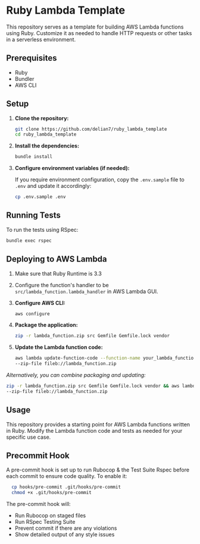 # Ruby Lambda Template

This repository serves as a template for building AWS Lambda functions using Ruby. Customize it as needed to handle HTTP requests or other tasks in a serverless environment.

## Prerequisites

- Ruby
- Bundler
- AWS CLI

## Setup

1. **Clone the repository:**

   ```sh
   git clone https://github.com/delian7/ruby_lambda_template
   cd ruby_lambda_template
   ```

2. **Install the dependencies:**

   ```sh
   bundle install
   ```

3. **Configure environment variables (if needed):**

   If you require environment configuration, copy the `.env.sample` file to `.env` and update it accordingly:

   ```sh
   cp .env.sample .env
   ```

## Running Tests

To run the tests using RSpec:

```sh
bundle exec rspec
```

## Deploying to AWS Lambda

1. Make sure that Ruby Runtime is 3.3

2. Configure the function's handler to be `src/lambda_function.lambda_handler` in AWS Lambda GUI.

3. **Configure AWS CLI:**

   ```sh
   aws configure
   ```

4. **Package the application:**

   ```sh
   zip -r lambda_function.zip src Gemfile Gemfile.lock vendor
   ```

5. **Update the Lambda function code:**

   ```sh
   aws lambda update-function-code --function-name your_lambda_function_name \
   --zip-file fileb://lambda_function.zip
   ```

*Alternatively, you can combine packaging and updating:*

```sh
zip -r lambda_function.zip src Gemfile Gemfile.lock vendor && aws lambda update-function-code --function-name your_lambda_function_name \
--zip-file fileb://lambda_function.zip
```

## Usage

This repository provides a starting point for AWS Lambda functions written in Ruby. Modify the Lambda function code and tests as needed for your specific use case.

## Precommit Hook

A pre-commit hook is set up to run Rubocop & the Test Suite Rspec before each commit to ensure code quality. To enable it:

```sh
  cp hooks/pre-commit .git/hooks/pre-commit
  chmod +x .git/hooks/pre-commit
```

The pre-commit hook will:

- Run Rubocop on staged files
- Run RSpec Testing Suite
- Prevent commit if there are any violations
- Show detailed output of any style issues
